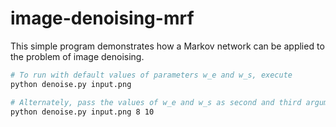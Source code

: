 # image-denoising-mrf

This simple program demonstrates how a Markov network can be applied to the problem of image denoising.

```bash
# To run with default values of parameters w_e and w_s, execute
python denoise.py input.png

# Alternately, pass the values of w_e and w_s as second and third arguments respectively:
python denoise.py input.png 8 10
```
